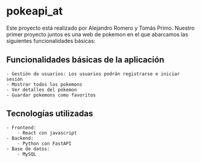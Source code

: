 # pokeapi_at
Este proyecto está realizado por Alejandro Romero y Tomás Primo. Nuestro primer proyecto juntos es una web de pokemon en el que abarcamos las siguientes funcionalidades básicas:

## Funcionalidades básicas de la aplicación
    - Gestión de usuarios: Los usuarios podrán registrarse e iniciar sesión
    - Mostrar todos los pokemons
    - Ver detalles del pokemon
    - Guardar pokemons como favoritos

## Tecnologías utilizadas
    - Frontend:
        - React con javascript
    - Backend:
        - Python con FastAPI
    - Base de datos:
        - MySQL